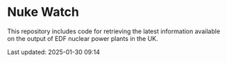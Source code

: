 # Nuke Watch

This repository includes code for retrieving the latest information available on the output of EDF nuclear power plants in the UK.

Last updated: 2025-01-30 09:14